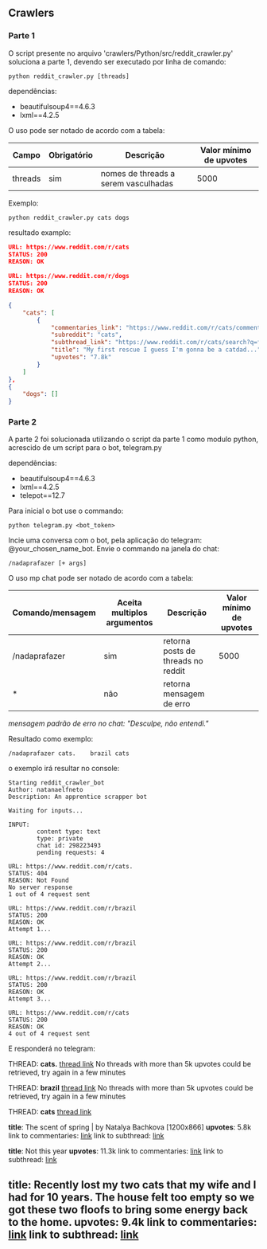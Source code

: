 ## Crawlers

### Parte 1

O script presente no arquivo 'crawlers/Python/src/reddit_crawler.py' soluciona a parte 1, devendo ser executado por linha de comando:
```Shell
python reddit_crawler.py [threads]
```

dependências:
- beautifulsoup4==4.6.3
- lxml==4.2.5

O uso pode ser notado de acordo com a tabela:

| Campo       | Obrigatório   | Descrição                               | Valor mínimo de upvotes
| ---         | ---           | ---                                     | ---
| threads     | sim           | nomes de threads a serem vasculhadas    | 5000

Exemplo:
```Shell
python reddit_crawler.py cats dogs
```

resultado examplo:
```json
URL: https://www.reddit.com/r/cats
STATUS: 200
REASON: OK

URL: https://www.reddit.com/r/dogs
STATUS: 200
REASON: OK

{
    "cats": [
        {
            "commentaries_link": "https://www.reddit.com/r/cats/comments/9nitmu/my_first_rescue_i_guess_im_gonna_be_a_catdad/",
            "subreddit": "cats",
            "subthread_link": "https://www.reddit.com/r/cats/search?q=flair_name%253A%2522Cat%2520Picture%2522&restrict_sr=1",
            "title": "My first rescue I guess I'm gonna be a catdad...",
            "upvotes": "7.8k"
        }
    ]
},
{
    "dogs": []
}
```

### Parte 2

A parte 2 foi solucionada utilizando o script da parte 1 como modulo python, acrescido de um script para o bot, telegram.py

dependências:
- beautifulsoup4==4.6.3
- lxml==4.2.5
- telepot==12.7

Para inicial o bot use o commando:
```Shell
python telegram.py <bot_token>
```
Incie uma conversa com o bot, pela aplicação do telegram: @your_chosen_name_bot. Envie o commando na janela do chat:
```Shell
/nadaprafazer [+ args]
```
O uso mp chat pode ser notado de acordo com a tabela:

| Comando/mensagem  | Aceita multiplos argumentos   | Descrição                               | Valor mínimo de upvotes
| ---               | ---                           | ---                                     | ---
| /nadaprafazer     | sim                           | retorna posts de threads no reddit      | 5000
| *                 | não                           | retorna mensagem de erro                |

_mensagem padrão de erro no chat: "Desculpe, não entendi."_

Resultado como exemplo:
```Shell
/nadaprafazer cats.    brazil cats
```
o exemplo irá resultar no console:
```ShellSession
Starting reddit_crawler_bot
Author: natanaelfneto
Description: An apprentice scrapper bot

Waiting for inputs...

INPUT:
        content type: text
        type: private
        chat id: 298223493
        pending requests: 4

URL: https://www.reddit.com/r/cats.
STATUS: 404
REASON: Not Found
No server response
1 out of 4 request sent

URL: https://www.reddit.com/r/brazil
STATUS: 200
REASON: OK
Attempt 1...

URL: https://www.reddit.com/r/brazil
STATUS: 200
REASON: OK
Attempt 2...

URL: https://www.reddit.com/r/brazil
STATUS: 200
REASON: OK
Attempt 3...

URL: https://www.reddit.com/r/cats
STATUS: 200
REASON: OK
4 out of 4 request sent
```

E responderá no telegram:

THREAD: **cats.** [thread link](http://www.reddit.com/r/cats./)
    No threads with more than 5k upvotes could be retrieved, try again in a few minutes

THREAD: **brazil** [thread link](http://www.reddit.com/r/brazil/)
    No threads with more than 5k upvotes could be retrieved, try again in a few minutes

THREAD: **cats** [thread link](http://www.reddit.com/r/cats/)
        
**title**: The scent of spring | by Natalya Bachkova [1200x866]
**upvotes**: 5.8k
link to commentaries: [link](https://www.reddit.com/r/cats/comments/9nswzp/the_scent_of_spring_by_natalya_bachkova_1200x866/)
link to subthread: [link](https://www.reddit.com/r/cats/search?q=flair_name%253A%2522Cat%2520Picture%2522&restrict_sr=1)

**title**: Not this year
**upvotes**: 11.3k
link to commentaries: [link](https://www.reddit.com/r/cats/comments/9nocwr/not_this_year/)
link to subthread: [link](https://www.reddit.com/r/cats/search?q=flair_name%253A%2522Cat%2520Picture%2522&restrict_sr=1)

**title**: Recently lost my two cats that my wife and I had for 10 years. The house felt too empty so we got these two floofs to bring some energy back to the home.
**upvotes**: 9.4k
link to commentaries: [link](https://www.reddit.com/r/cats/comments/9nmevi/recently_lost_my_two_cats_that_my_wife_and_i_had/)
link to subthread: [link](https://www.reddit.com/r/cats/search?q=flair_name%253A%2522Mourning%252FLoss%2522&restrict_sr=1)
---